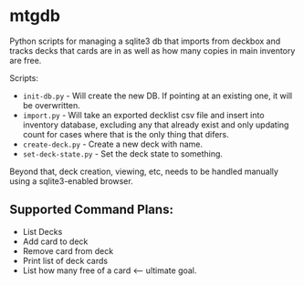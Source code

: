 mtgdb
=====

Python scripts for managing a sqlite3 db that imports from deckbox and tracks
decks that cards are in as well as how many copies in main inventory are free.

Scripts:
* `init-db.py` - Will create the new DB. If pointing at an existing one, it
will be overwritten.
* `import.py` - Will take an exported decklist csv file and insert into
inventory database, excluding any that already exist and only updating count
for cases where that is the only thing that difers.
* `create-deck.py` - Create a new deck with name.
* `set-deck-state.py` - Set the deck state to something.

Beyond that, deck creation, viewing, etc, needs to be handled manually using a
sqlite3-enabled browser.

Supported Command Plans:
------------------------

* List Decks
* Add card to deck
* Remove card from deck
* Print list of deck cards
* List how many free of a card <-- ultimate goal.
